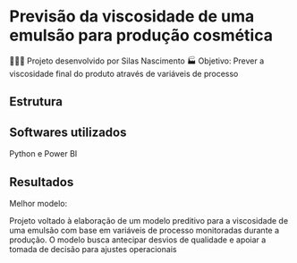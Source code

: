 # Previsão da viscosidade de uma emulsão para produção cosmética

🧑🏻‍🔬 Projeto desenvolvido por Silas Nascimento
🏭 Objetivo: Prever a viscosidade final do produto através de variáveis de processo


## Estrutura


## Softwares utilizados
Python e Power BI

## Resultados
Melhor modelo:


Projeto voltado à elaboração de um modelo preditivo para a viscosidade de uma emulsão com base em variáveis de processo monitoradas durante a produção.
O modelo busca antecipar desvios de qualidade e apoiar a tomada de decisão para ajustes operacionais
